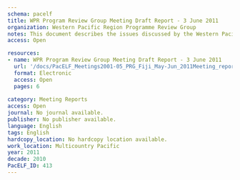```yaml
---
schema: pacelf
title: WPR Program Review Group Meeting Draft Report - 3 June 2011
organization: Western Pacific Region Programme Review Group
notes: This document describes the issues discussed by the Western Pacific Region Programme Review Group in a meeting conducted in Fiji on June of 2011
access: Open

resources:
- name: WPR Program Review Group Meeting Draft Report - 3 June 2011
  url: '/docs/PacELF_Meetings2001-05_PRG_Fiji_May-Jun_2011Meeting_reportPacELF_413_RPRG_meeting_report_DRAFT_pg_14jun2011.pdf'
  format: Electronic
  access: Open
  pages: 6
 
category: Meeting Reports
access: Open
journal: No journal available.
publisher: No publisher available. 
language: English 
tags: English 
hardcopy_location: No hardcopy location available.
work_location: Multicountry Pacific
year: 2011
decade: 2010
PacELF_ID: 413
---
```

